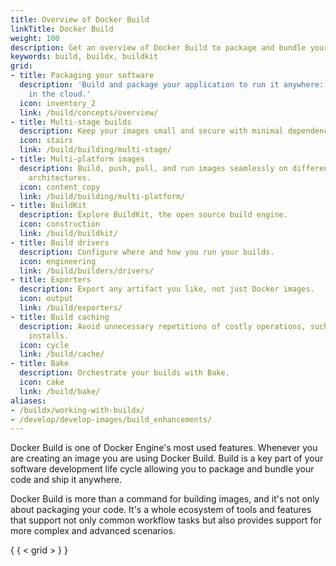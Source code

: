 ```yaml
---
title: Overview of Docker Build
linkTitle: Docker Build
weight: 100
description: Get an overview of Docker Build to package and bundle your code and ship it anywhere
keywords: build, buildx, buildkit
grid:
- title: Packaging your software
  description: 'Build and package your application to run it anywhere: locally or
    in the cloud.'
  icon: inventory_2
  link: /build/concepts/overview/
- title: Multi-stage builds
  description: Keep your images small and secure with minimal dependencies.
  icon: stairs
  link: /build/building/multi-stage/
- title: Multi-platform images
  description: Build, push, pull, and run images seamlessly on different computer
    architectures.
  icon: content_copy
  link: /build/building/multi-platform/
- title: BuildKit
  description: Explore BuildKit, the open source build engine.
  icon: construction
  link: /build/buildkit/
- title: Build drivers
  description: Configure where and how you run your builds.
  icon: engineering
  link: /build/builders/drivers/
- title: Exporters
  description: Export any artifact you like, not just Docker images.
  icon: output
  link: /build/exporters/
- title: Build caching
  description: Avoid unnecessary repetitions of costly operations, such as package
    installs.
  icon: cycle
  link: /build/cache/
- title: Bake
  description: Orchestrate your builds with Bake.
  icon: cake
  link: /build/bake/
aliases:
- /buildx/working-with-buildx/
- /develop/develop-images/build_enhancements/
---
```


Docker Build is one of Docker Engine's most used features. Whenever you are
creating an image you are using Docker Build. Build is a key part of your
software development life cycle allowing you to package and bundle your code and
ship it anywhere.

Docker Build is more than a command for building images, and it's not only about
packaging your code. It's a whole ecosystem of tools and features that support
not only common workflow tasks but also provides support for more complex and
advanced scenarios.

{ { < grid > } }

